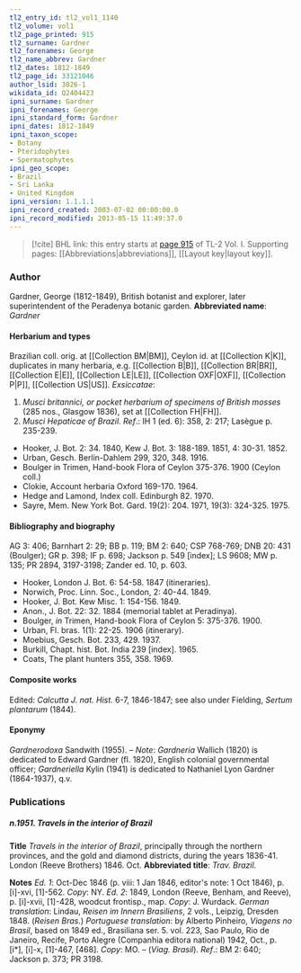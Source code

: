 ```yaml
---
tl2_entry_id: tl2_vol1_1140
tl2_volume: vol1
tl2_page_printed: 915
tl2_surname: Gardner
tl2_forenames: George
tl2_name_abbrev: Gardner
tl2_dates: 1812-1849
tl2_page_id: 33121046
author_lsid: 3026-1
wikidata_id: Q2404423
ipni_surname: Gardner
ipni_forenames: George
ipni_standard_form: Gardner
ipni_dates: 1812-1849
ipni_taxon_scope: 
- Botany
- Pteridophytes
- Spermatophytes
ipni_geo_scope: 
- Brazil
- Sri Lanka
- United Kingdom
ipni_version: 1.1.1.1
ipni_record_created: 2003-07-02 00:00:00.0
ipni_record_modified: 2013-05-15 11:49:37.0
---
```



> [!cite] BHL link: this entry starts at [page 915](https://www.biodiversitylibrary.org/page/33121046) of TL-2 Vol. I.
> Supporting pages: [[Abbreviations|abbreviations]], [[Layout key|layout key]].

### Author

Gardner, George (1812-1849), British botanist and explorer, later superintendent of the Peradenya botanic garden. 
**Abbreviated name**: *Gardner*

#### Herbarium and types

Brazilian coll. orig. at [[Collection BM|BM]], Ceylon id. at [[Collection K|K]], duplicates in many herbaria, e.g. [[Collection B|B]], [[Collection BR|BR]], [[Collection E|E]], [[Collection LE|LE]], [[Collection OXF|OXF]], [[Collection P|P]], [[Collection US|US]].
*Exsiccatae*:
1. *Musci britannici, or pocket herbarium of specimens of British mosses* (285 nos., Glasgow 1836), set at [[Collection FH|FH]].
2. *Musci Hepaticae of Brazil*.
*Ref*.: IH 1 (ed. 6): 358, 2: 217; Lasègue p. 235-239.
- Hooker, J. Bot. 2: 34. 1840, Kew J. Bot. 3: 188-189. 1851, 4: 30-31. 1852.
- Urban, Gesch. Berlin-Dahlem 299, 320, 348. 1916.
- Boulger in Trimen, Hand-book Flora of Ceylon 375-376. 1900 (Ceylon coll.)
- Clokie, Account herbaria Oxford 169-170. 1964.
- Hedge and Lamond, Index coll. Edinburgh 82. 1970.
- Sayre, Mem. New York Bot. Gard. 19(2): 204. 1971, 19(3): 324-325. 1975.

#### Bibliography and biography

AG 3: 406; Barnhart 2: 29; BB p. 119; BM 2: 640; CSP 768-769; DNB 20: 431 (Boulger); GR p. 398; IF p. 698; Jackson p. 549 \[index\]; LS 9608; MW p. 135; PR 2894, 3197-3198; Zander ed. 10, p. 603.
- Hooker, London J. Bot. 6: 54-58. 1847 (itineraries).
- Norwich, Proc. Linn. Soc., London, 2: 40-44. 1849.
- Hooker, J. Bot. Kew Misc. 1: 154-156. 1849.
- Anon., J. Bot. 22: 32. 1884 (memorial tablet at Peradinya).
- Boulger, *in* Trimen, Hand-book Flora of Ceylon 5: 375-376. 1900.
- Urban, Fl. bras. 1(1): 22-25. 1906 (itinerary).
- Moebius, Gesch. Bot. 233, 429. 1937.
- Burkill, Chapt. hist. Bot. India 239 \[index\]. 1965.
- Coats, The plant hunters 355, 358. 1969.

#### Composite works

Edited: *Calcutta J. nat. Hist.* 6-7, 1846-1847; see also under Fielding, *Sertum plantarum* (1844).

#### Eponymy

*Gardnerodoxa* Sandwith (1955). – *Note*: *Gardneria* Wallich (1820) is dedicated to Edward Gardner (fl. 1820), English colonial governmental officer; *Gardneriella* Kylin (1941) is dedicated to Nathaniel Lyon Gardner (1864-1937), q.v.

### Publications

##### n.1951. Travels in the interior of Brazil

**Title**
*Travels in the interior of Brazil*, principally through the northern provinces, and the gold and diamond districts, during the years 1836-41. London (Reeve Brothers) 1846. Oct.
**Abbreviated title**: *Trav. Brazil*.

**Notes**
*Ed. 1*: Oct-Dec 1846 (p. viii: 1 Jan 1846, editor's note: 1 Oct 1846), p. \[i\]-xvi, \[1\]-562.
*Copy*: NY.
*Ed. 2*: 1849, London (Reeve, Benham, and Reeve), p. \[i\]-xvii, \[1\]-428, woodcut frontisp., map. *Copy*: J. Wurdack.
*German translation*: Lindau, *Reisen im Innern Brasiliens*, 2 vols., Leipzig, Dresden 1848. (*Reisen Bras.*)
*Portuguese translation*: by Alberto Pinheiro, *Viagens no Brasil*, based on 1849 ed., Brasiliana ser. 5. vol. 223, Sao Paulo, Rio de Janeiro, Recife, Porto Alegre (Companhia editora national) 1942, Oct., p. \[i\*\], \[i\]-x, \[1\]-467, \[468\]. *Copy*: MO. – (*Viag. Brasil*).
*Ref*.: BM 2: 640; Jackson p. 373; PR 3198.

